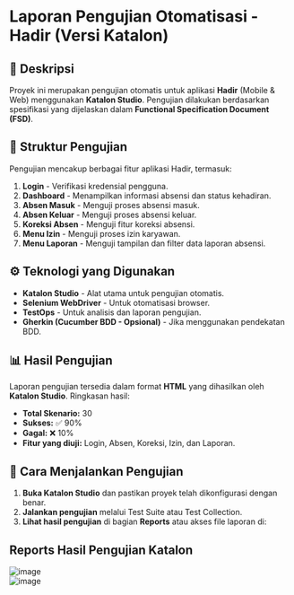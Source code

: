 # Laporan Pengujian Otomatisasi - Hadir (Versi Katalon)

## 📌 Deskripsi
Proyek ini merupakan pengujian otomatis untuk aplikasi **Hadir** (Mobile & Web) menggunakan **Katalon Studio**. Pengujian dilakukan berdasarkan spesifikasi yang dijelaskan dalam **Functional Specification Document (FSD)**.

## 📂 Struktur Pengujian
Pengujian mencakup berbagai fitur aplikasi Hadir, termasuk:
1. **Login** - Verifikasi kredensial pengguna.
2. **Dashboard** - Menampilkan informasi absensi dan status kehadiran.
3. **Absen Masuk** - Menguji proses absensi masuk.
4. **Absen Keluar** - Menguji proses absensi keluar.
5. **Koreksi Absen** - Menguji fitur koreksi absensi.
6. **Menu Izin** - Menguji proses izin karyawan.
7. **Menu Laporan** - Menguji tampilan dan filter data laporan absensi.

## ⚙️ Teknologi yang Digunakan
- **Katalon Studio** - Alat utama untuk pengujian otomatis.
- **Selenium WebDriver** - Untuk otomatisasi browser.
- **TestOps** - Untuk analisis dan laporan pengujian.
- **Gherkin (Cucumber BDD - Opsional)** - Jika menggunakan pendekatan BDD.

## 📊 Hasil Pengujian
Laporan pengujian tersedia dalam format **HTML** yang dihasilkan oleh **Katalon Studio**. Ringkasan hasil:
- **Total Skenario:** 30
- **Sukses:** ✅ 90%
- **Gagal:** ❌ 10%
- **Fitur yang diuji:** Login, Absen, Koreksi, Izin, dan Laporan.

## 🚀 Cara Menjalankan Pengujian
1. **Buka Katalon Studio** dan pastikan proyek telah dikonfigurasi dengan benar.
2. **Jalankan pengujian** melalui Test Suite atau Test Collection.
3. **Lihat hasil pengujian** di bagian **Reports** atau akses file laporan di:

## Reports Hasil Pengujian Katalon
![image](https://github.com/user-attachments/assets/80ece474-8cc5-4452-9fae-c4287a4379f0)
<br>
![image](https://github.com/user-attachments/assets/80e1386c-a9f2-4972-9582-5a065497a6cb)

